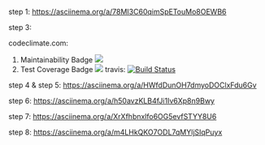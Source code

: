 step 1: https://asciinema.org/a/78MI3C60qimSpETouMo8OEWB6

step 3:

codeclimate.com: 
1. Maintainability Badge
<a href="https://codeclimate.com/github/Harumimax/project-lvl1-s482/maintainability"><img src="https://api.codeclimate.com/v1/badges/16166c33bdf18273c411/maintainability" /></a>
2. Test Coverage Badge
<a href="https://codeclimate.com/github/Harumimax/project-lvl1-s482/test_coverage"><img src="https://api.codeclimate.com/v1/badges/16166c33bdf18273c411/test_coverage" /></a>
travis:
[![Build Status](https://travis-ci.org/Harumimax/project-lvl1-s482.svg?branch=1.2.0)](https://travis-ci.org/Harumimax/project-lvl1-s482)

step 4 & step 5: https://asciinema.org/a/HWfdDunOH7dmyoDOClxFdu6Gv

step 6: https://asciinema.org/a/h50avzKLB4fJi1Iv6Xp8n9Bwy

step 7: https://asciinema.org/a/XrXfhbnxlfo6OG5evfSTYY8U6

step 8: https://asciinema.org/a/m4LHkQKO7ODL7qMYljSIqPuyx
